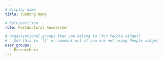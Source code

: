 ```yaml
---
# Display name
title: Yuedong Wang

# Role/position
role: Postdoctoral Researcher

# Organizational groups that you belong to (for People widget)
#   Set this to `[]` or comment out if you are not using People widget.
user_groups:
  - Researchers
---
```



